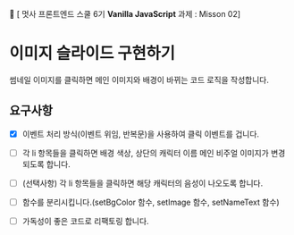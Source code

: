 🦁 [ 멋사 프론트엔드 스쿨 6기 **Vanilla JavaScript** 과제 : Misson 02]

# 이미지 슬라이드 구현하기
썸네일 이미지를 클릭하면 메인 이미지와 배경이 바뀌는 코드 로직을 작성합니다.

## 요구사항
- [x] 이벤트 처리 방식(이벤트 위임, 반복문)을 사용하여 클릭 이벤트를 겁니다.
- [ ] 각 li 항목들을 클릭하면 배경 색상, 상단의 캐릭터 이름 메인 비주얼 이미지가 변경되도록 합니다.
- [ ] (선택사항) 각 li 항목들을 클릭하면 해당 캐릭터의 음성이 나오도록 합니다.
- [ ] 함수를 분리시킵니다.(setBgColor 함수, setImage 함수, setNameText 함수)
- [ ] 가독성이 좋은 코드로 리팩토링 합니다.

